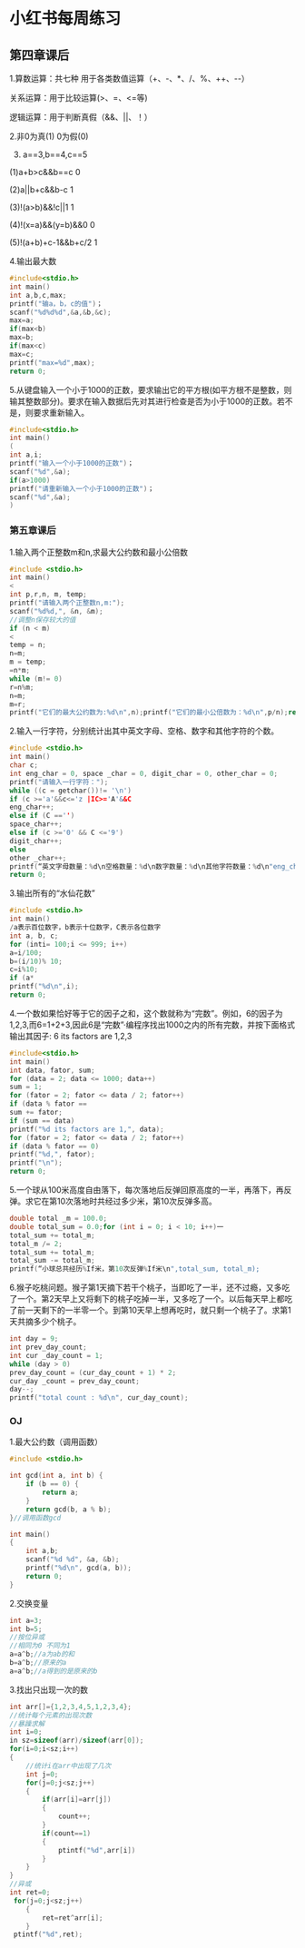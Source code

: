 # 小红书每周练习

## 第四章课后

1.算数运算：共七种 用于各类数值运算（+、-、*、/、%、++、--）

   关系运算：用于比较运算(>、=、<=等)

   逻辑运算：用于判断真假（&&、||、！）

2.非0为真(1) 0为假(0)

3. a==3,b==4,c==5

(1)a+b>c&&b==c                   0               

(2)a||b+c&&b-c                    1

(3)!(a>b)&&!c||1                   1

(4)!(x=a)&&(y=b)&&0            0

(5)!(a+b)+c-1&&b+c/2           1

4.输出最大数

```c
#include<stdio.h>
int main()
int a,b,c,max;
printf("输a，b，c的值")；
scanf("%d%d%d",&a,&b,&c);
max=a;
if(max<b)
max=b;
if(max<c)
max=c;
printf("max=%d",max);
return 0;
```

5.从键盘输入一个小于1000的正数，要求输出它的平方根(如平方根不是整数，则输其整数部分)。要求在输入数据后先对其进行检查是否为小于1000的正数。若不是，则要求重新输入。

```c
#include<stdio.h>
int main()
(
int a,i;
printf("输入一个小于1000的正数")；
scanf("%d",&a);
if(a>1000)
printf("请重新输入一个小于1000的正数")；
scanf("%d",&a);
)

```

### 第五章课后

1.输入两个正整数m和n,求最大公约数和最小公倍数

```c
#include <stdio.h>
int main()
<
int p,r,n, m, temp;
printf("请输入两个正整数n,m:");
scanf("%d%d,", &n, &m);
//调整n保存较大的值
if (n < m)
<
temp = n;
n=m;
m = temp;
=n*m;
while (m!= 0)
r=n%m;
n=m;
m=r;
printf("它们的最大公约数为:%d\n",n);printf("它们的最小公倍数为：%d\n",p/n);return 0;
```

2.输入一行字符，分别统计出其中英文字母、空格、数字和其他字符的个数。

```c
#include <stdio.h>
int main()
char c;
int eng_char = 0, space _char = 0, digit_char = 0, other_char = 0;
printf("请输入一行字符：");
while ((c = getchar())!= '\n')
if (c >='a'&&c<='z |IC>='A'&&C
eng_char++;
else if (C =='')
space_char++;
else if (c >='0' && C <='9')
digit_char++;
else
other _char++;
printf(“英文字母数量：%d\n空格数量：%d\n数字数量：%d\n其他字符数量：%d\n"eng_char, space_char, digit_char, other_char);
return 0;
```

3.输出所有的“水仙花数”

```c
#include <stdio.h>
int main()
/a表示百位数字，b表示十位数字，C表示各位数字
int a, b, c;
for (inti= 100;i <= 999; i++)
a=i/100;
b=(i/10)% 10;
c=i%10;
if (a*
printf("%d\n",i);
return 0;
```

4.一个数如果恰好等于它的因子之和，这个数就称为“完数”。例如，6的因子为1,2,3,而6=1+2+3,因此6是“完数”·编程序找出1000之内的所有完数，并按下面格式输出其因子: 6 its factors are 1,2,3

```c
#include<stdio.h>
int main()
int data, fator, sum;
for (data = 2; data <= 1000; data++)
sum = 1;
for (fator = 2; fator <= data / 2; fator++)
if (data % fator ==
sum += fator;
if (sum == data)
printf("%d its factors are 1,", data);
for (fator = 2; fator <= data / 2; fator++)
if (data % fator == 0)
printf("%d,", fator);
printf("\n");
return 0;
```

5.一个球从100米高度自由落下，每次落地后反弹回原高度的一半，再落下，再反弹。求它在第10次落地时共经过多少米，第10次反弹多高。

```c
double total _m = 100.0;
double total_sum = 0.0;for (int i = 0; i < 10; i++)一
total_sum += total_m;
total_m /= 2;
total_sum += total_m;
total_sum -= total_m;
printf(“小球总共经历%If米，第10次反弹%If米\n",total_sum, total_m);
```

6.猴子吃桃问题。猴子第1天摘下若干个桃子，当即吃了一半，还不过瘾，又多吃了一个。第2天早上又将剩下的桃子吃掉一半，又多吃了一个。以后每天早上都吃了前一天剩下的一半零一个。到第10天早上想再吃时，就只剩一个桃子了。求第1天共摘多少个桃子。

```c
int day = 9;
int prev_day_count;
int cur _day_count = 1;
while (day > 0)
prev_day_count = (cur_day_count + 1) * 2;
cur_day _count = prev_day_count;
day--;
printf("total count : %d\n", cur_day_count);
```

### OJ

1.最大公约数（调用函数）

```c
#include <stdio.h>

int gcd(int a, int b) {
    if (b == 0) {
        return a;
    }
    return gcd(b, a % b);
}//调用函数gcd

int main() 
{
	int a,b;
    scanf("%d %d", &a, &b);
    printf("%d\n", gcd(a, b));
    return 0;
}
```

2.交换变量

```c
int a=3;
int b=5;
//按位异或
//相同为0 不同为1
a=a^b;//a为ab的和
b=a^b;//原来的a
a=a^b;//a得到的是原来的b
```

3.找出只出现一次的数

```c
int arr[]={1,2,3,4,5,1,2,3,4};
//统计每个元素的出现次数
//暴躁求解
int i=0;
in sz=sizeof(arr)/sizeof(arr[0]);
for(i=0;i<sz;i++)
{
    //统计i在arr中出现了几次
    int j=0;
    for(j=0;j<sz;j++)
    {
        if(arr[i]=arr[j])
        {
            count++;
        }
        if(count==1)
        {
            ptintf("%d",arr[i])
        }
    }
}
//异或
int ret=0;
 for(j=0;j<sz;j++)
    {
        ret=ret^arr[i];
    }
 ptintf("%d",ret);
```


